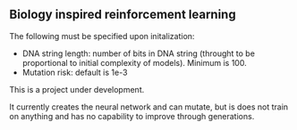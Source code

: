 ## Biology inspired reinforcement learning

The following must be specified upon initalization:
- DNA string length: number of bits in DNA string (throught to be proportional to initial complexity of models). Minimum is 100.
- Mutation risk: default is 1e-3

This is a project under development.

It currently creates the neural network and can mutate, but is does not train on anything and has no capability to improve through generations.

